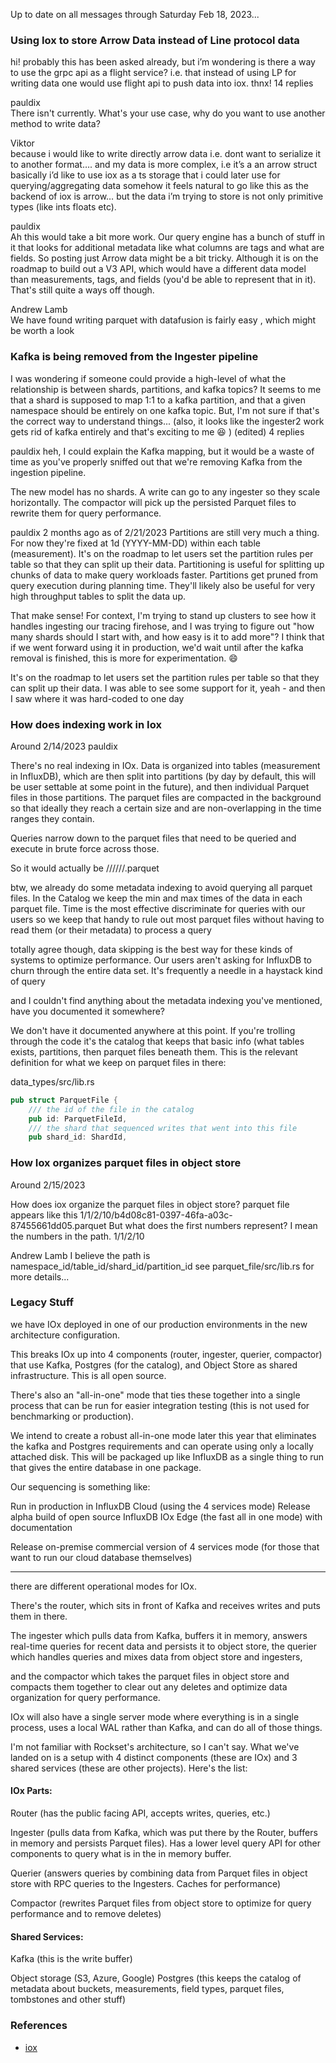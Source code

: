 
Up to date on all messages through Saturday Feb 18, 2023...

### Using Iox to store Arrow Data instead of Line protocol data

hi! probably this has been asked already, but i’m wondering is there a way to use the grpc api as a flight service? i.e. that instead of using LP for writing data one would use flight api to push data into iox. thnx!
14 replies

pauldix   
There isn't currently. What's your use case, why do you want to use another method to write data?

Viktor   
because i would like to write directly arrow data i.e. dont want to serialize it to another format…. and my data is more complex, i.e it’s a an arrow struct
basically i’d like to use iox as a ts storage that i could later use for querying/aggregating data somehow it feels natural to go like this as the backend of iox is arrow… but the data i’m trying to store is not only primitive types (like ints floats etc).

pauldix   
Ah this would take a bit more work. Our query engine has a bunch of stuff in it that looks for additional metadata like what columns are tags and what are fields. So posting just Arrow data might be a bit tricky. Although it is on the roadmap to build out a V3 API, which would have a different data model than measurements, tags, and fields (you'd be able to represent that in it). That's still quite a ways off though.

Andrew Lamb   
We have found writing parquet with datafusion is fairly easy , which might be worth a look

### Kafka is being removed from the Ingester pipeline

I was wondering if someone could provide a high-level of what the relationship is between shards, partitions, and kafka topics? It seems to me that a shard is supposed to map 1:1 to a kafka partition, and that a given namespace should be entirely on one kafka topic. But, I'm not sure if that's the correct way to understand things... (also, it looks like the ingester2 work gets rid of kafka entirely and that's exciting to me :laughing: ) (edited) 
4 replies

pauldix
heh, I could explain the Kafka mapping, but it would be a waste of time as you've properly sniffed out that we're removing Kafka from the ingestion pipeline.

The new model has no shards. A write can go to any ingester so they scale horizontally. The compactor will pick up the persisted Parquet files to rewrite them for query performance.

pauldix
2 months ago as of 2/21/2023
Partitions are still very much a thing. For now they're fixed at 1d (YYYY-MM-DD) within each table (measurement). It's on the roadmap to let users set the partition rules per table so that they can split up their data. Partitioning is useful for splitting up chunks of data to make query workloads faster. Partitions get pruned from query execution during planning time. They'll likely also be useful for very high throughput tables to split the data up.

That make sense! For context, I'm trying to stand up clusters to see how it handles ingesting our tracing firehose, and I was trying to figure out "how many shards should I start with, and how easy is it to add more"?
I think that if we went forward using it in production, we'd wait until after the kafka removal is finished, this is more for experimentation. :smile:

It's on the roadmap to let users set the partition rules per table so that they can split up their data.
I was able to see some support for it, yeah - and then I saw where it was hard-coded to one day

### How does indexing work in Iox

Around 2/14/2023
pauldix

There's no real indexing in IOx. Data is organized into tables (measurement in InfluxDB), which are then split into partitions (by day by default, this will be user settable at some point in the future), and then individual Parquet files in those partitions. The parquet files are compacted in the background so that ideally they reach a certain size and are non-overlapping in the time ranges they contain.

Queries narrow down to the parquet files that need to be queried and execute in brute force across those.

So it would actually be <db>//<table>//<yyyy-mm-dd>//<chunk id>.parquet

btw, we already do some metadata indexing to avoid querying all parquet files. In the Catalog we keep the min and max times of the data in each parquet file. Time is the most effective discriminate for queries with our users so we keep that handy to rule out most parquet files without having to read them (or their metadata) to process a query

totally agree though, data skipping is the best way for these kinds of systems to optimize performance. Our users aren't asking for InfluxDB to churn through the entire data set. It's frequently a needle in a haystack kind of query

and I couldn't find anything about the metadata indexing you've mentioned, have you documented it somewhere?

We don't have it documented anywhere at this point. If you're trolling through the code it's the catalog that keeps that basic info (what tables exists, partitions, then parquet files beneath them. This is the relevant definition for what we keep on parquet files in there:

data_types/src/lib.rs

```rust
pub struct ParquetFile {
    /// the id of the file in the catalog
    pub id: ParquetFileId,
    /// the shard that sequenced writes that went into this file
    pub shard_id: ShardId,
```

### How Iox organizes parquet files in object store
Around 2/15/2023

How does iox organize the parquet files in object store? parquet file appears like this 1/1/2/10/b4d08c81-0397-46fa-a03c-87455661dd05.parquet
But what does the first numbers represent? I mean the numbers in the path. 1/1/2/10

Andrew Lamb
I believe the path is
namespace_id/table_id/shard_id/partition_id
see parquet_file/src/lib.rs for more details...

### Legacy Stuff

we have IOx deployed in one of our production environments in the new architecture configuration.

This breaks IOx up into 4 components (router, ingester, querier, compactor) that use Kafka, Postgres (for the catalog), and Object Store as shared infrastructure. This is all open source.

There's also an "all-in-one" mode that ties these together into a single process that can be run for easier integration testing (this is not used for benchmarking or production).

We intend to create a robust all-in-one mode later this year that eliminates the kafka and Postgres requirements and can operate using only a locally attached disk. This will be packaged up like InfluxDB as a single thing to run that gives the entire database in one package.

Our sequencing is something like:

Run in production in InfluxDB Cloud (using the 4 services mode)
Release alpha build of open source InfluxDB IOx Edge (the fast all in one mode) with documentation

Release on-premise commercial version of 4 services mode (for those that want to run our cloud database themselves)

<hr>

there are different operational modes for IOx.

There's the router, which sits in front of Kafka and receives writes and puts them in there.

The ingester which pulls data from Kafka, buffers it in memory, answers real-time queries for recent data and persists it to object store, the querier which handles queries and mixes data from object store and ingesters,

and the compactor which takes the parquet files in object store and compacts them together to clear out any deletes and optimize data organization for query performance.

IOx will also have a single server mode where everything is in a single process, uses a local WAL rather than Kafka, and can do all of those things.


I'm not familiar with Rockset's architecture, so I can't say. What we've landed on is a setup with 4 distinct components (these are IOx) and 3 shared services (these are other projects). Here's the list:

#### IOx Parts:

Router (has the public facing API, accepts writes, queries, etc.)

Ingester (pulls data from Kafka, which was put there by the Router, buffers in memory and persists Parquet files). Has a lower level query API for other components to query what is in the in memory buffer.

Querier (answers queries by combining data from Parquet files in object store with RPC queries to the Ingesters. Caches for performance)

Compactor (rewrites Parquet files from object store to optimize for query performance and to remove deletes)

#### Shared Services:

Kafka (this is the write buffer)

Object storage (S3, Azure, Google)
Postgres (this keeps the catalog of metadata about buckets, measurements, field types, parquet files, tombstones and other stuff)

### References
* [iox](./iox.md)
